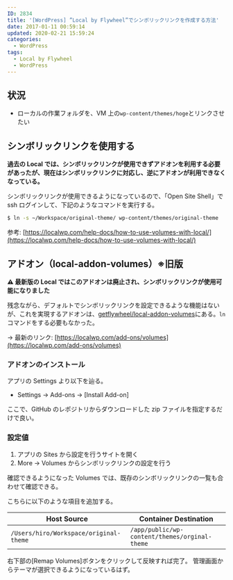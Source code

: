 ```yaml
---
ID: 2834
title: '[WordPress] ”Local by Flywheel”でシンボリックリンクを作成する方法'
date: 2017-01-11 00:59:14
updated: 2020-02-21 15:59:24
categories:
  - WordPress
tags:
  - Local by Flywheel
  - WordPress
---
```


## 状況

- ローカルの作業フォルダを、VM 上の`wp-content/themes/hoge`とリンクさせたい

## シンボリックリンクを使用する

**過去の Local では、シンボリックリンクが使用できずアドオンを利用する必要があったが、現在はシンボリックリンクに対応し、逆にアドオンが利用できなくなっている。**

シンボリックリンクが使用できるようになっているので、「Open Site Shell」で ssh ログインして、下記のようなコマンドを実行する。

```bash
$ ln -s ~/Workspace/original-theme/ wp-content/themes/original-theme
```

参考: [https://localwp.com/help-docs/how-to-use-volumes-with-local/](https://localwp.com/help-docs/how-to-use-volumes-with-local/)

## アドオン（local-addon-volumes）※旧版

**⚠️ 最新版の Local ではこのアドオンは廃止され、シンボリックリンクが使用可能になりました**

残念ながら、デフォルトでシンボリックリンクを設定できるような機能はないが、これを実現するアドオンは、[getflywheel/local-addon-volumes](https://github.com/getflywheel/local-addon-volumes)にある。`ln`コマンドをする必要もなかった。

→ 最新のリンク: [https://localwp.com/add-ons/volumes](https://localwp.com/add-ons/volumes)

### アドオンのインストール

アプリの Settings より以下を辿る。

- Settings -> Add-ons -> [Install Add-on]

ここで、GitHub のレポジトリからダウンロードした zip ファイルを指定するだけで良い。

### 設定値

1. アプリの Sites から設定を行うサイトを開く
1. More -> Volumes からシンボリックリンクの設定を行う

確認できるようになった Volumes では、既存のシンボリックリンクの一覧も合わせて確認できる。

こちらに以下のような項目を追加する。

| Host Source                            | Container Destination                         |
| -------------------------------------- | --------------------------------------------- |
| `/Users/hiro/Workspace/original-theme` | `/app/public/wp-content/themes/orginal-theme` |

右下部の[Remap Volumes]ボタンをクリックして反映すれば完了。
管理画面からテーマが選択できるようになっているはず。

